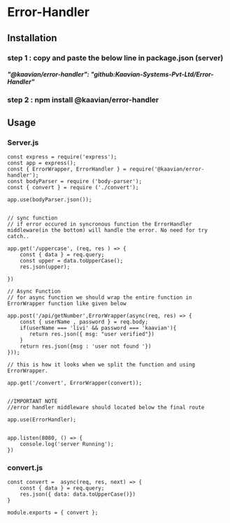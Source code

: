 # Error-Handler

## Installation 

### step 1 : copy and paste the below line in package.json (server) 
##### "@kaavian/error-handler": "github:Kaavian-Systems-Pvt-Ltd/Error-Handler"
### step 2 : npm install @kaavian/error-handler

## Usage

### Server.js
```
const express = require('express');
const app = express();
const { ErrorWrapper, ErrorHandler } = require('@kaavian/error-handler');
const bodyParser = require ('body-parser');
const { convert } = require ('./convert');

app.use(bodyParser.json());


// sync function
// if error occured in syncronous function the ErrorHandler middleware(in the bottom) will handle the error. No need for try catch..

app.get('/uppercase', (req, res ) => {
    const { data } = req.query;
    const upper = data.toUpperCase();
    res.json(upper);

})

// Async Function 
// for async function we should wrap the entire function in ErrorWrapper function like given below

app.post('/api/getNumber',ErrorWrapper(async(req, res) => {
    const { userName , password } = req.body;
    if(userName === 'livi' && password === 'kaavian'){
       return res.json({ msg: "user verified"})
    }
    return res.json({msg : 'user not found '})
}));

// this is how it looks when we split the function and using ErrorWrapper.

app.get('/convert', ErrorWrapper(convert));


//IMPORTANT NOTE
//error handler middleware should located below the final route 

app.use(ErrorHandler);


app.listen(8080, () => {
    console.log('server Running');
})
```

### convert.js
```
const convert =  async(req, res, next) => {
    const { data } = req.query;
    res.json({ data: data.toUpperCase()})
}

module.exports = { convert };
```
